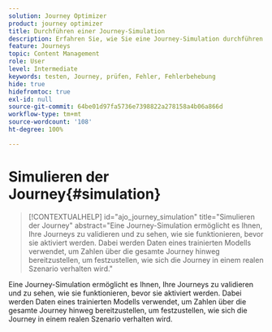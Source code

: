 ```yaml
---
solution: Journey Optimizer
product: journey optimizer
title: Durchführen einer Journey-Simulation
description: Erfahren Sie, wie Sie eine Journey-Simulation durchführen.
feature: Journeys
topic: Content Management
role: User
level: Intermediate
keywords: testen, Journey, prüfen, Fehler, Fehlerbehebung
hide: true
hidefromtoc: true
exl-id: null
source-git-commit: 64be01d97fa5736e7398822a278158a4b06a866d
workflow-type: tm+mt
source-wordcount: '108'
ht-degree: 100%

---
```


# Simulieren der Journey{#simulation}

>[!CONTEXTUALHELP]
>id="ajo_journey_simulation"
>title="Simulieren der Journey"
>abstract="Eine Journey-Simulation ermöglicht es Ihnen, Ihre Journeys zu validieren und zu sehen, wie sie funktionieren, bevor sie aktiviert werden. Dabei werden Daten eines trainierten Modells verwendet, um Zahlen über die gesamte Journey hinweg bereitzustellen, um festzustellen, wie sich die Journey in einem realen Szenario verhalten wird."

Eine Journey-Simulation ermöglicht es Ihnen, Ihre Journeys zu validieren und zu sehen, wie sie funktionieren, bevor sie aktiviert werden. Dabei werden Daten eines trainierten Modells verwendet, um Zahlen über die gesamte Journey hinweg bereitzustellen, um festzustellen, wie sich die Journey in einem realen Szenario verhalten wird.